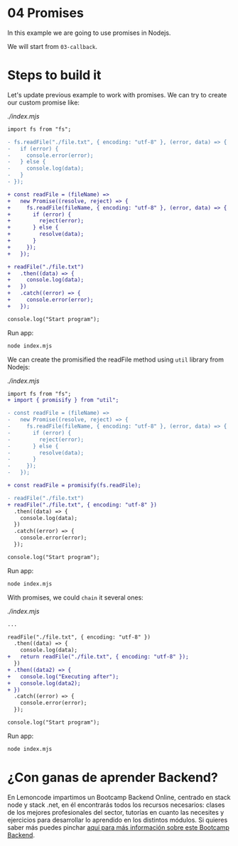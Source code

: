 # 04 Promises

In this example we are going to use promises in Nodejs.

We will start from `03-callback`.

# Steps to build it

Let's update previous example to work with promises. We can try to create our custom promise like:

_./index.mjs_

```diff
import fs from "fs";

- fs.readFile("./file.txt", { encoding: "utf-8" }, (error, data) => {
-   if (error) {
-     console.error(error);
-   } else {
-     console.log(data);
-   }
- });

+ const readFile = (fileName) =>
+   new Promise((resolve, reject) => {
+     fs.readFile(fileName, { encoding: "utf-8" }, (error, data) => {
+       if (error) {
+         reject(error);
+       } else {
+         resolve(data);
+       }
+     });
+   });

+ readFile("./file.txt")
+   .then((data) => {
+     console.log(data);
+   })
+   .catch((error) => {
+     console.error(error);
+   });

console.log("Start program");

```

Run app:

```bash
node index.mjs

```

We can create the promisified the readFile method using `util` library from Nodejs:

_./index.mjs_

```diff
import fs from "fs";
+ import { promisify } from "util";

- const readFile = (fileName) =>
-   new Promise((resolve, reject) => {
-     fs.readFile(fileName, { encoding: "utf-8" }, (error, data) => {
-       if (error) {
-         reject(error);
-       } else {
-         resolve(data);
-       }
-     });
-   });

+ const readFile = promisify(fs.readFile);

- readFile("./file.txt")
+ readFile("./file.txt", { encoding: "utf-8" })
  .then((data) => {
    console.log(data);
  })
  .catch((error) => {
    console.error(error);
  });

console.log("Start program");

```

Run app:

```bash
node index.mjs

```

With promises, we could `chain` it several ones:

_./index.mjs_

```diff
...

readFile("./file.txt", { encoding: "utf-8" })
  .then((data) => {
    console.log(data);
+   return readFile("./file.txt", { encoding: "utf-8" });
  })
+ .then((data2) => {
+   console.log("Executing after");
+   console.log(data2);
+ })
  .catch((error) => {
    console.error(error);
  });

console.log("Start program");

```

Run app:

```bash
node index.mjs

```

# ¿Con ganas de aprender Backend?

En Lemoncode impartimos un Bootcamp Backend Online, centrado en stack node y stack .net, en él encontrarás todos los recursos necesarios: clases de los mejores profesionales del sector, tutorías en cuanto las necesites y ejercicios para desarrollar lo aprendido en los distintos módulos. Si quieres saber más puedes pinchar [aquí para más información sobre este Bootcamp Backend](https://lemoncode.net/bootcamp-backend#bootcamp-backend/banner).
